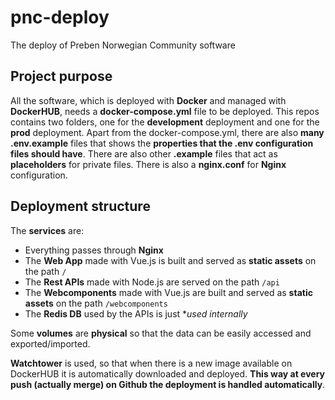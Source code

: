 # pnc-deploy
The deploy of Preben Norwegian Community software

## Project purpose

All the software, which is deployed with **Docker** and managed with **DockerHUB**, needs a **docker-compose.yml** file to be deployed. This repos contains two folders, one for the **development** deployment and one for the **prod** deployment. Apart from the docker-compose.yml, there are also **many .env.example** files that shows the **properties that the .env configuration files should have**. There are also other **.example** files that act as **placeholders** for private files. There is also a **nginx.conf** for **Nginx** configuration.

## Deployment structure

The **services** are:
* Everything passes through **Nginx**
* The **Web App** made with Vue.js is built and served as **static assets** on the path `/`
* The **Rest APIs** made with Node.js are served on the path `/api`
* The **Webcomponents** made with Vue.js are built and served as **static assets** on the path `/webcomponents`
* The **Redis DB** used by the APIs is just **used internally*

Some **volumes** are **physical** so that the data can be easily accessed and exported/imported.

**Watchtower** is used, so that when there is a new image available on DockerHUB it is automatically downloaded and deployed. **This way at every push (actually merge) on Github the deployment is handled automatically**.
